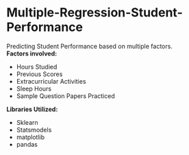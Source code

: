# Multiple-Regression-Student-Performance
Predicting Student Performance based on multiple factors.  
**Factors involved:**
- Hours Studied
- Previous Scores
- Extracurricular Activities
- Sleep Hours
- Sample Question Papers Practiced

**Libraries Utilized:**
- Sklearn
- Statsmodels
- matplotlib
- pandas
